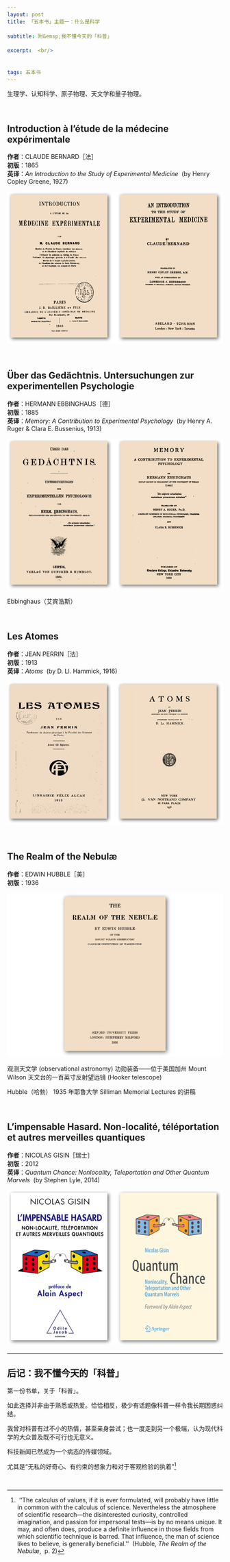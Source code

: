 ```yaml
---
layout: post
title: 「五本书」主题一：什么是科学

subtitle: 附&emsp;我不懂今天的「科普」

excerpt:  <br/>


tags: 五本书
---
```




生理学、认知科学、原子物理、天文学和量子物理。

<br/>

## Introduction à l’étude de la médecine expérimentale

**作者**：CLAUDE BERNARD［法］<br/>
**初版**：1865 <br/>
**英译**：_An Introduction to the Study of Experimental Medicine_ &nbsp;(by Henry Copley Greene, 1927)

![Bernard](/assets/img/book/bernard2.png)

<br/>


## Über das Gedächtnis. Untersuchungen zur experimentellen Psychologie

**作者**：HERMANN EBBINGHAUS［德］<br/>
**初版**：1885 <br/>
**英译**：_Memory: A Contribution to Experimental Psychology_ &nbsp;(by Henry A. Ruger & Clara E. Bussenius, 1913)

![Ebbinghaus](/assets/img/book/ebbinghaus.png)

Ebbinghaus（艾宾浩斯）

<br/>


## Les Atomes

**作者**：JEAN PERRIN［法］<br/>
**初版**：1913 <br/>
**英译**：_Atoms_ &nbsp;(by D. Ll. Hammick, 1916)

![Perrin](/assets/img/book/perrin3.png)

<br/>


## The Realm of the Nebulæ

**作者**：EDWIN HUBBLE［美］<br/>
**初版**：1936 <br/>

![Hubble](/assets/img/book/hubble.png)

观测天文学 (observational astronomy) 功勋装备——位于美国加州 Mount Wilson 天文台的一百英寸反射望远镜 (Hooker telescope)

Hubble（哈勃） 1935 年耶鲁大学 Silliman Memorial Lectures 的讲稿

<br/>



## L’impensable Hasard. Non-localité, téléportation et autres merveilles quantiques

**作者**：NICOLAS GISIN［瑞士］<br/>
**初版**：2012 <br/>
**英译**：_Quantum Chance: Nonlocality, Teleportation and Other Quantum Marvels_ &nbsp;(by Stephen Lyle, 2014)

![Gisin](/assets/img/book/gisin.png)

----

## 后记：我不懂今天的「科普」

第一份书单，关于「科普」。

如此选择并非由于熟悉或热爱。恰恰相反，极少有话题像科普一样令我长期困惑纠结。

我曾对科普有过不小的热情，甚至亲身尝试；也一度走到另一个极端，认为现代科学的大众普及既不可行也无意义。

科技新闻已然成为一个病态的传媒领域。

尤其是“无私的好奇心、有约束的想象力和对于客观检验的执着”[^hubble]

[^hubble]: 	&nbsp;&lsquo;&lsquo;The calculus of values, if it is ever formulated, will probably have little in common with the calculus of science. Nevertheless the atmosphere of scientific research—the disinterested curiosity, controlled imagination, and passion for impersonal tests—is by no means unique. It may, and often does, produce a definite influence in those fields from which scientific technique is barred. That influence, the man of science likes to believe, is generally beneficial.'' &nbsp;(Hubble, _The Realm of the Nebulæ_, &nbsp;p. 2)


<br />
